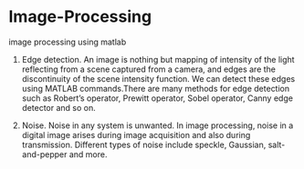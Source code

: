 # Image-Processing
image processing using matlab

1. Edge detection. An image is nothing but mapping of intensity of the light reflecting from a scene captured from a camera, and edges are the discontinuity of the scene intensity function. We can detect these edges using MATLAB commands.There are many methods for edge detection such as Robert’s operator, Prewitt operator, Sobel operator, Canny edge detector and so on. 

2. Noise. Noise in any system is unwanted. In image processing, noise in a digital image arises during image acquisition and also during transmission. Different types of noise include speckle, Gaussian, salt-and-pepper and more. 


